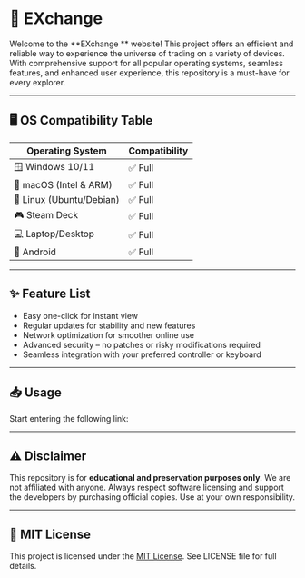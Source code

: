 # 🧭 EXchange

Welcome to the **EXchange ** website! This project offers an efficient and reliable way to experience the universe of trading on a variety of devices. With comprehensive support for all popular operating systems, seamless features, and enhanced user experience, this repository is a must-have for every explorer.

---

## 🖥️ OS Compatibility Table

| Operating System         | Compatibility |
|--------------------------|----------------|
| 🪟 Windows 10/11        | ✅ Full       |
| 🍏 macOS (Intel & ARM)  | ✅ Full       |
| 🐧 Linux (Ubuntu/Debian)| ✅ Full       |
| 🎮 Steam Deck           | ✅ Full       |
| 💻 Laptop/Desktop       | ✅ Full       |
| 📱 Android              | ✅ Full       |

---

## ✨ Feature List

- Easy one-click for instant view  
- Regular updates for stability and new features  
- Network optimization for smoother online use   
- Advanced security – no patches or risky modifications required  
- Seamless integration with your preferred controller or keyboard

---

## 📥 Usage

  Start entering the following link: 

---

## ⚠️ Disclaimer

This repository is for **educational and preservation purposes only**. We are not affiliated with anyone. Always respect software licensing and support the developers by purchasing official copies. Use at your own responsibility.

---

## 📄 MIT License

This project is licensed under the [MIT License](https://opensource.org/licenses/MIT). See LICENSE file for full details.
